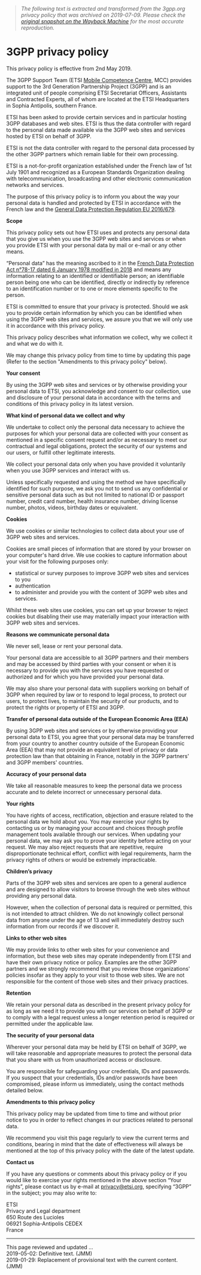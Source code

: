 > *The following text is extracted and transformed from the 3gpp.org privacy policy that was archived on 2019-07-09. Please check the [original snapshot on the Wayback Machine](https://web.archive.org/web/20190709102742id_/https%3A//www.3gpp.org/about-3gpp/legal-matters/3gpp-personal-privacy-policy) for the most accurate reproduction.*

# 3GPP privacy policy

This privacy policy is effective from 2nd May 2019.

The 3GPP Support Team (ETSI [Mobile Competence Centre](http://www.3gpp.org/ftp/webExtensions/MCC/2017-11-02.jpg), MCC) provides support to the 3rd Generation Partnership Project (3GPP) and is an integrated unit of people comprising ETSI Secretariat Officers, Assistants and Contracted Experts, all of whom are located at the ETSI Headquarters in Sophia Antipolis, southern France. 

ETSI has been asked to provide certain services and in particular hosting 3GPP databases and web sites. ETSI is thus the data controller with regard to the personal data made available via the 3GPP web sites and services hosted by ETSI on behalf of 3GPP.

ETSI is not the data controller with regard to the personal data processed by the other 3GPP partners which remain liable for their own processing.

ETSI is a not-for-profit organization established under the French law of 1st July 1901 and recognized as a European Standards Organization dealing with telecommunication, broadcasting and other electronic communication networks and services.

The purpose of this privacy policy is to inform you about the way your personal data is handled and protected by ETSI in accordance with the French law and the [General Data Protection Regulation EU 2016/679](http://eur-lex.europa.eu/legal-content/EN/TXT/PDF/?uri=CELEX:32016R0679&from=en).

**Scope**

This privacy policy sets out how ETSI uses and protects any personal data that you give us when you use the 3GPP web sites and services or when you provide ETSI with your personal data by mail or e-mail or any other means.

“Personal data” has the meaning ascribed to it in the [French Data Protection Act n°78-17 dated 6 January 1978 modified in 2018](https://www.legifrance.gouv.fr/affichTexte.do?cidTexte=JORFTEXT000000886460) and means any information relating to an identified or identifiable person; an identifiable person being one who can be identified, directly or indirectly by reference to an identification number or to one or more elements specific to the person.

ETSI is committed to ensure that your privacy is protected. Should we ask you to provide certain information by which you can be identified when using the 3GPP web sites and services, we assure you that we will only use it in accordance with this privacy policy.

This privacy policy describes what information we collect, why we collect it and what we do with it. 

We may change this privacy policy from time to time by updating this page (Refer to the section "Amendments to this privacy policy" below).

**Your consent**

By using the 3GPP web sites and services or by otherwise providing your personal data to ETSI, you acknowledge and consent to our collection, use and disclosure of your personal data in accordance with the terms and conditions of this privacy policy in its latest version.

**What kind of personal data we collect and why**

We undertake to collect only the personal data necessary to achieve the purposes for which your personal data are collected with your consent as mentioned in a specific consent request and/or as necessary to meet our contractual and legal obligations, protect the security of our systems and our users, or fulfill other legitimate interests.

We collect your personal data only when you have provided it voluntarily when you use 3GPP services and interact with us.

Unless specifically requested and using the method we have specifically identified for such purpose, we ask you not to send us any confidential or sensitive personal data such as but not limited to national ID or passport number, credit card number, health insurance number, driving license number, photos, videos, birthday dates or equivalent.

**Cookies**

We use cookies or similar technologies to collect data about your use of 3GPP web sites and services.

Cookies are small pieces of information that are stored by your browser on your computer's hard drive. We use cookies to capture information about your visit for the following purposes only:

  * statistical or survey purposes to improve 3GPP web sites and services to you
  * authentication
  * to administer and provide you with the content of 3GPP web sites and services.



Whilst these web sites use cookies, you can set up your browser to reject cookies but disabling their use may materially impact your interaction with 3GPP web sites and services.

**Reasons we communicate personal data**

We never sell, lease or rent your personal data. 

Your personal data are accessible to all 3GPP partners and their members and may be accessed by third parties with your consent or when it is necessary to provide you with the services you have requested or authorized and for which you have provided your personal data.

We may also share your personal data with suppliers working on behalf of 3GPP when required by law or to respond to legal process, to protect our users, to protect lives, to maintain the security of our products, and to protect the rights or property of ETSI and 3GPP.

**Transfer of personal data outside of the European Economic Area (EEA)**

By using 3GPP web sites and services or by otherwise providing your personal data to ETSI, you agree that your personal data may be transferred from your country to another country outside of the European Economic Area (EEA) that may not provide an equivalent level of privacy or data protection law than that obtaining in France, notably in the 3GPP partners' and 3GPP members' countries. 

**Accuracy of your personal data**

We take all reasonable measures to keep the personal data we process accurate and to delete incorrect or unnecessary personal data.

**Your rights**

You have rights of access, rectification, objection and erasure related to the personal data we hold about you. You may exercise your rights by contacting us or by managing your account and choices through profile management tools available through our services. When updating your personal data, we may ask you to prove your identity before acting on your request. We may also reject requests that are repetitive, require disproportionate technical effort, conflict with legal requirements, harm the privacy rights of others or would be extremely impracticable.

**Children’s privacy**

Parts of the 3GPP web sites and services are open to a general audience and are designed to allow visitors to browse through the web sites without providing any personal data.

However, when the collection of personal data is required or permitted, this is not intended to attract children. We do not knowingly collect personal data from anyone under the age of 13 and will immediately destroy such information from our records if we discover it.

**Links to other web sites**

We may provide links to other web sites for your convenience and information, but these web sites may operate independently from ETSI and have their own privacy notice or policy. Examples are the other 3GPP partners and we strongly recommend that you review those organizations' policies insofar as they apply to your visit to those web sites. We are not responsible for the content of those web sites and their privacy practices.

**Retention**

We retain your personal data as described in the present privacy policy for as long as we need it to provide you with our services on behalf of 3GPP or to comply with a legal request unless a longer retention period is required or permitted under the applicable law. 

**The security of your personal data**

Wherever your personal data may be held by ETSI on behalf of 3GPP, we will take reasonable and appropriate measures to protect the personal data that you share with us from unauthorized access or disclosure.

You are responsible for safeguarding your credentials, IDs and passwords. If you suspect that your credentials, IDs and/or passwords have been compromised, please inform us immediately, using the contact methods detailed below.

**Amendments to this privacy policy**

This privacy policy may be updated from time to time and without prior notice to you in order to reflect changes in our practices related to personal data.

We recommend you visit this page regularly to view the current terms and conditions, bearing in mind that the date of effectiveness will always be mentioned at the top of this privacy policy with the date of the latest update.

**Contact us**

If you have any questions or comments about this privacy policy or if you would like to exercise your rights mentioned in the above section “Your rights”, please contact us by e-mail at [privacy@etsi.org](mailto:privacy@etsi.org), specifying “3GPP” in the subject; you may also write to:

ETSI  
Privacy and Legal department  
650 Route des Lucioles     
06921 Sophia-Antipolis CEDEX  
France

* * *

This page reviewed and updated ...  
2019-05-02: Definitive text. (JMM)  
2019-01-29: Replacement of provisional text with the current content. (JMM)
